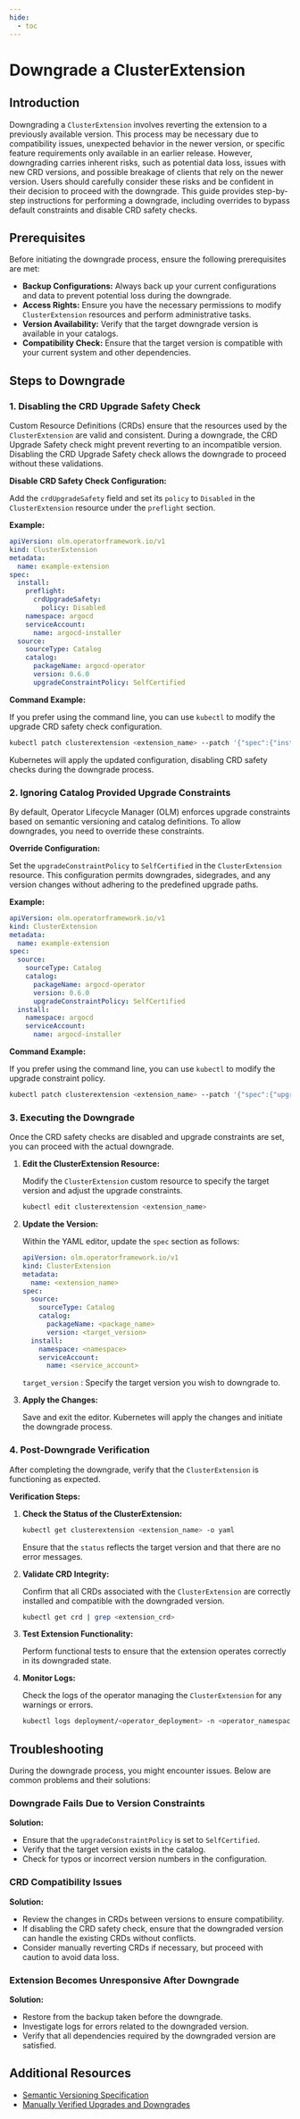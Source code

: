 ```yaml
---
hide:
  - toc
---
```


# Downgrade a ClusterExtension

## Introduction

Downgrading a `ClusterExtension` involves reverting the extension to a previously available version. This process may be necessary due to compatibility issues, unexpected behavior in the newer version, or specific feature requirements only available in an earlier release. However, downgrading carries inherent risks, such as potential data loss, issues with new CRD versions, and possible breakage of clients that rely on the newer version. Users should carefully consider these risks and be confident in their decision to proceed with the downgrade. This guide provides step-by-step instructions for performing a downgrade, including overrides to bypass default constraints and disable CRD safety checks.

## Prerequisites

Before initiating the downgrade process, ensure the following prerequisites are met:

- **Backup Configurations:** Always back up your current configurations and data to prevent potential loss during the downgrade.
- **Access Rights:** Ensure you have the necessary permissions to modify `ClusterExtension` resources and perform administrative tasks.
- **Version Availability:** Verify that the target downgrade version is available in your catalogs.
- **Compatibility Check:** Ensure that the target version is compatible with your current system and other dependencies.

## Steps to Downgrade

### 1. Disabling the CRD Upgrade Safety Check

Custom Resource Definitions (CRDs) ensure that the resources used by the `ClusterExtension` are valid and consistent. During a downgrade, the CRD Upgrade Safety check might prevent reverting to an incompatible version. Disabling the CRD Upgrade Safety check allows the downgrade to proceed without these validations.

**Disable CRD Safety Check Configuration:**

Add the `crdUpgradeSafety` field and set its `policy` to `Disabled` in the `ClusterExtension` resource under the `preflight` section.

**Example:**

```yaml
apiVersion: olm.operatorframework.io/v1
kind: ClusterExtension
metadata:
  name: example-extension
spec:
  install:
    preflight:
      crdUpgradeSafety:
        policy: Disabled
    namespace: argocd
    serviceAccount:
      name: argocd-installer
  source:
    sourceType: Catalog
    catalog:
      packageName: argocd-operator
      version: 0.6.0
      upgradeConstraintPolicy: SelfCertified
```

**Command Example:**

If you prefer using the command line, you can use `kubectl` to modify the upgrade CRD safety check configuration.

```bash
kubectl patch clusterextension <extension_name> --patch '{"spec":{"install":{"preflight":{"crdUpgradeSafety":{"policy":"Disabled"}}}}}' --type=merge
```
Kubernetes will apply the updated configuration, disabling CRD safety checks during the downgrade process.

### 2. Ignoring Catalog Provided Upgrade Constraints

By default, Operator Lifecycle Manager (OLM) enforces upgrade constraints based on semantic versioning and catalog definitions. To allow downgrades, you need to override these constraints.

**Override Configuration:**

Set the `upgradeConstraintPolicy` to `SelfCertified` in the `ClusterExtension` resource. This configuration permits downgrades, sidegrades, and any version changes without adhering to the predefined upgrade paths.

**Example:**

```yaml
apiVersion: olm.operatorframework.io/v1
kind: ClusterExtension
metadata:
  name: example-extension
spec:
  source:
    sourceType: Catalog
    catalog:
      packageName: argocd-operator
      version: 0.6.0
      upgradeConstraintPolicy: SelfCertified
  install:
    namespace: argocd
    serviceAccount:
      name: argocd-installer
```

**Command Example:**

If you prefer using the command line, you can use `kubectl` to modify the upgrade constraint policy.

```bash
kubectl patch clusterextension <extension_name> --patch '{"spec":{"upgradeConstraintPolicy":"SelfCertified"}}' --type=merge
```

### 3. Executing the Downgrade

Once the CRD safety checks are disabled and upgrade constraints are set, you can proceed with the actual downgrade.

1. **Edit the ClusterExtension Resource:**

    Modify the `ClusterExtension` custom resource to specify the target version and adjust the upgrade constraints.

    ```bash
    kubectl edit clusterextension <extension_name>
    ```

2. **Update the Version:**

    Within the YAML editor, update the `spec` section as follows:

    ```yaml
    apiVersion: olm.operatorframework.io/v1
    kind: ClusterExtension
    metadata:
      name: <extension_name>
    spec:
      source:
        sourceType: Catalog
        catalog:
          packageName: <package_name>
          version: <target_version>
      install:
        namespace: <namespace>
        serviceAccount:
          name: <service_account>
    ```

    `target_version`
    : Specify the target version you wish to downgrade to.

3. **Apply the Changes:**

    Save and exit the editor. Kubernetes will apply the changes and initiate the downgrade process.

### 4. Post-Downgrade Verification

After completing the downgrade, verify that the `ClusterExtension` is functioning as expected.

**Verification Steps:**

1. **Check the Status of the ClusterExtension:**

    ```bash
    kubectl get clusterextension <extension_name> -o yaml
    ```

    Ensure that the `status` reflects the target version and that there are no error messages.

2. **Validate CRD Integrity:**

    Confirm that all CRDs associated with the `ClusterExtension` are correctly installed and compatible with the downgraded version.

    ```bash
    kubectl get crd | grep <extension_crd>
    ```

3. **Test Extension Functionality:**

    Perform functional tests to ensure that the extension operates correctly in its downgraded state.

4. **Monitor Logs:**

    Check the logs of the operator managing the `ClusterExtension` for any warnings or errors.

    ```bash
    kubectl logs deployment/<operator_deployment> -n <operator_namespace>
    ```

## Troubleshooting

During the downgrade process, you might encounter issues. Below are common problems and their solutions:

### Downgrade Fails Due to Version Constraints

**Solution:**

- Ensure that the `upgradeConstraintPolicy` is set to `SelfCertified`.
- Verify that the target version exists in the catalog.
- Check for typos or incorrect version numbers in the configuration.

### CRD Compatibility Issues

**Solution:**

- Review the changes in CRDs between versions to ensure compatibility.
- If disabling the CRD safety check, ensure that the downgraded version can handle the existing CRDs without conflicts.
- Consider manually reverting CRDs if necessary, but proceed with caution to avoid data loss.

### Extension Becomes Unresponsive After Downgrade

**Solution:**

- Restore from the backup taken before the downgrade.
- Investigate logs for errors related to the downgraded version.
- Verify that all dependencies required by the downgraded version are satisfied.

## Additional Resources

- [Semantic Versioning Specification](https://semver.org/)
- [Manually Verified Upgrades and Downgrades](https://github.com/operator-framework/operator-controller/blob/main/docs/drafts/upgrade-support.md#manually-verified-upgrades-and-downgrades)
